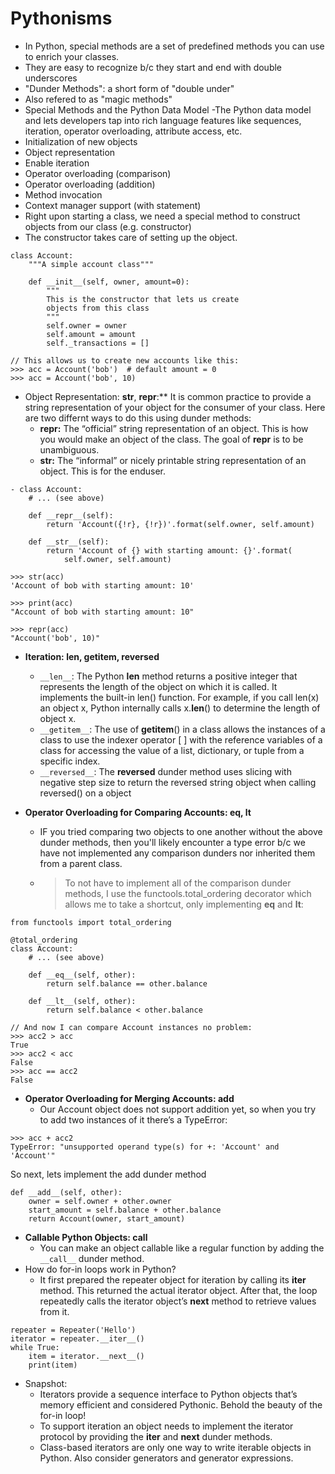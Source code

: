 # Pythonisms
- In Python, special methods are a set of predefined methods you can use to enrich your classes.
- They are easy to recognize b/c they start and end with double underscores
- "Dunder Methods": a short form of "double under"
- Also refered to as "magic methods"
- Special Methods and the Python Data Model
-The Python data model and lets developers tap into rich language features like sequences, iteration, operator overloading, attribute access, etc.
- Initialization of new objects
- Object representation
- Enable iteration
- Operator overloading (comparison)
- Operator overloading (addition)
- Method invocation
- Context manager support (with statement)
- Right upon starting a class, we need a special method to construct objects from our class (e.g. constructor)
- The constructor takes care of setting up the object.

```
class Account:
    """A simple account class"""

    def __init__(self, owner, amount=0):
        """
        This is the constructor that lets us create
        objects from this class
        """
        self.owner = owner
        self.amount = amount
        self._transactions = []
        
// This allows us to create new accounts like this:
>>> acc = Account('bob')  # default amount = 0
>>> acc = Account('bob', 10)
```

- Object Representation: __str__, __repr__:** It is common practice to provide a string representation of your object for the consumer of your class. Here are two differnt ways to do this using dunder methods:
  * **__repr__:** The “official” string representation of an object. This is how you would make an object of the class. The goal of __repr__ is to be unambiguous.
  * **__str__:** The “informal” or nicely printable string representation of an object. This is for the enduser.
```
- class Account:
    # ... (see above)

    def __repr__(self):
        return 'Account({!r}, {!r})'.format(self.owner, self.amount)

    def __str__(self):
        return 'Account of {} with starting amount: {}'.format(
            self.owner, self.amount)
            
>>> str(acc)
'Account of bob with starting amount: 10'

>>> print(acc)
"Account of bob with starting amount: 10"

>>> repr(acc)
"Account('bob', 10)"
```

- **Iteration: __len__, __getitem__, __reversed__**
  * `__len__`: The Python __len__ method returns a positive integer that represents the length of the object on which it is called. It implements the built-in len() function. For example, if you call len(x) an object x, Python internally calls x.__len__() to determine the length of object x.
  * `__getitem__`: The use of __getitem__() in a class allows the instances of a class to use the indexer operator [ ] with the reference variables of a class for accessing the value of a list, dictionary, or tuple from a specific index.
  * `__reversed__`: The __reversed__ dunder method uses slicing with negative step size to return the reversed string object when calling reversed() on a object

- **Operator Overloading for Comparing Accounts: __eq__, __lt__**
  * IF you tried comparing two objects to one another without the above dunder methods, then you'll likely encounter a type error b/c we have not implemented any comparison dunders nor inherited them from a parent class.
  * > To not have to implement all of the comparison dunder methods, I use the functools.total_ordering decorator which allows me to take a shortcut, only implementing __eq__ and __lt__:
```
from functools import total_ordering

@total_ordering
class Account:
    # ... (see above)

    def __eq__(self, other):
        return self.balance == other.balance

    def __lt__(self, other):
        return self.balance < other.balance
        
// And now I can compare Account instances no problem:
>>> acc2 > acc
True
>>> acc2 < acc
False
>>> acc == acc2
False
```
- **Operator Overloading for Merging Accounts: __add__**
  * Our Account object does not support addition yet, so when you try to add two instances of it there’s a TypeError:
```
>>> acc + acc2
TypeError: "unsupported operand type(s) for +: 'Account' and 'Account'"
```
So next, lets implement the add dunder method
```
def __add__(self, other):
    owner = self.owner + other.owner
    start_amount = self.balance + other.balance
    return Account(owner, start_amount)
```
- **Callable Python Objects: __call__**
  * You can make an object callable like a regular function by adding the `__call__` dunder method.
- How do for-in loops work in Python?
  * It first prepared the repeater object for iteration by calling its __iter__ method. This returned the actual iterator object.
After that, the loop repeatedly calls the iterator object’s __next__ method to retrieve values from it.
```
repeater = Repeater('Hello')
iterator = repeater.__iter__()
while True:
    item = iterator.__next__()
    print(item)
```
- Snapshot:
  * Iterators provide a sequence interface to Python objects that’s memory efficient and considered Pythonic. Behold the beauty of the for-in loop!
  * To support iteration an object needs to implement the iterator protocol by providing the __iter__ and __next__ dunder methods.
  * Class-based iterators are only one way to write iterable objects in Python. Also consider generators and generator expressions.
